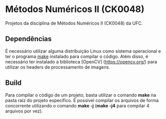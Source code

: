 # Métodos Numéricos II (CK0048)

Projetos da disciplina de Métodos Numéricos II (CK0048) da UFC.

## Dependências

É necessário utilizar alguma distribuição Linux como sistema operacional e ter o programa [make](https://www.gnu.org/software/make/) instalado para compilar o código. Além disso, é necessário ter instalado a biblioteca [OpenCV] (https://opencv.org/) para utilizar os headers de processamento de imagens.

## Build

Para compilar o código de um projeto, basta utilizar o comando **make** na pasta raíz do projeto específico. É possível compilar os arquivos de forma concorrente utilizando o comando **make -j** (**make -j4** para compilar 4 arquivos por vez).